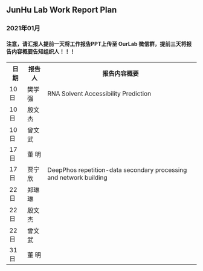 
## JunHu Lab Work Report Plan

### 2021年01月



#### 注意，请汇报人提前一天将工作报告PPT上传至 OurLab 微信群，提前三天将报告内容概要告知组织人！！！
<html>
<body>

<table>
  <tr>
    <th>日期</th>
    <th>报告人</th>
    <th>报告内容概要</th>    
  </tr>
  
  <tr>
    <td>10日</td>
    <td>樊学强</td>
    <td>RNA Solvent Accessibility Prediction</td>
  </tr>
  
  <tr>
    <td>10日</td>
    <td>殷文杰</td>
    <td></td>
  </tr>
  
  <tr>
    <td>10日</td>
    <td>曾文武</td>
    <td></td>
  </tr>
  
   <tr>
    <td>17日</td>
    <td>董    明</td>
    <td></td>
  </tr>
  
   <tr>
    <td>17日</td>
    <td>贾宁欣</td>
    <td>DeepPhos repetition-data secondary processing and network building</td>
  </tr>
  
  <tr>
    <td>22日</td>
    <td>郑琳琳</td>
    <td></td>
  </tr>
  
  <tr>
    <td>22日</td>
    <td>殷文杰</td>
    <td></td>
  </tr>
   <tr>
    <td>22日</td>
    <td>曾文武</td>
    <td></td>
  </tr>
  
  <tr>
    <td>31日</td>
    <td>董   明</td>
    <td></td>
  </tr>

  
  
</table>
</body>
</html>

